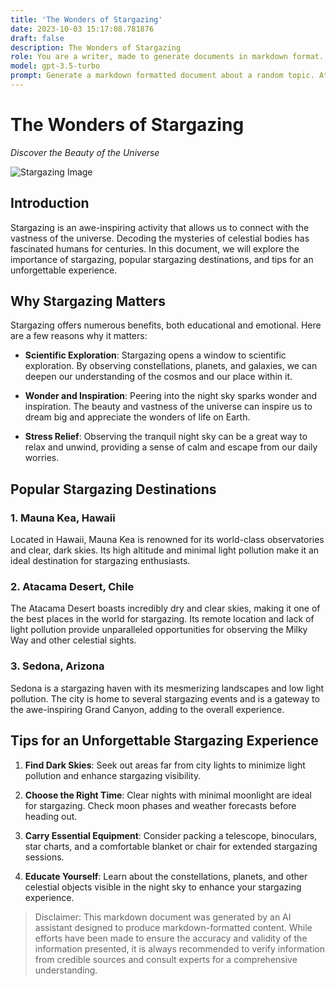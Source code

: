 ```yaml
---
title: 'The Wonders of Stargazing'
date: 2023-10-03 15:17:08.781876
draft: false
description: The Wonders of Stargazing
role: You are a writer, made to generate documents in markdown format. It is very important that all of the documents you generate are in valid markdown format.
model: gpt-3.5-turbo
prompt: Generate a markdown formatted document about a random topic. At the bottom, include a disclaimer explaining that the document was generated by you. The first line of the document should be the title. Make sure that the entire document is in proper markdown format, using a mix of various tags to make the document visually appealing.
---
```


# The Wonders of Stargazing

*Discover the Beauty of the Universe*

![Stargazing Image](https://example.com/stargazing.jpg)

## Introduction

Stargazing is an awe-inspiring activity that allows us to connect with the vastness of the universe. Decoding the mysteries of celestial bodies has fascinated humans for centuries. In this document, we will explore the importance of stargazing, popular stargazing destinations, and tips for an unforgettable experience.

## Why Stargazing Matters

Stargazing offers numerous benefits, both educational and emotional. Here are a few reasons why it matters:

- **Scientific Exploration**: Stargazing opens a window to scientific exploration. By observing constellations, planets, and galaxies, we can deepen our understanding of the cosmos and our place within it.

- **Wonder and Inspiration**: Peering into the night sky sparks wonder and inspiration. The beauty and vastness of the universe can inspire us to dream big and appreciate the wonders of life on Earth.

- **Stress Relief**: Observing the tranquil night sky can be a great way to relax and unwind, providing a sense of calm and escape from our daily worries.

## Popular Stargazing Destinations

### 1. Mauna Kea, Hawaii

Located in Hawaii, Mauna Kea is renowned for its world-class observatories and clear, dark skies. Its high altitude and minimal light pollution make it an ideal destination for stargazing enthusiasts.

### 2. Atacama Desert, Chile

The Atacama Desert boasts incredibly dry and clear skies, making it one of the best places in the world for stargazing. Its remote location and lack of light pollution provide unparalleled opportunities for observing the Milky Way and other celestial sights.

### 3. Sedona, Arizona

Sedona is a stargazing haven with its mesmerizing landscapes and low light pollution. The city is home to several stargazing events and is a gateway to the awe-inspiring Grand Canyon, adding to the overall experience.

## Tips for an Unforgettable Stargazing Experience

1. **Find Dark Skies**: Seek out areas far from city lights to minimize light pollution and enhance stargazing visibility.

2. **Choose the Right Time**: Clear nights with minimal moonlight are ideal for stargazing. Check moon phases and weather forecasts before heading out.

3. **Carry Essential Equipment**: Consider packing a telescope, binoculars, star charts, and a comfortable blanket or chair for extended stargazing sessions.

4. **Educate Yourself**: Learn about the constellations, planets, and other celestial objects visible in the night sky to enhance your stargazing experience.

> Disclaimer: This markdown document was generated by an AI assistant designed to produce markdown-formatted content. While efforts have been made to ensure the accuracy and validity of the information presented, it is always recommended to verify information from credible sources and consult experts for a comprehensive understanding.